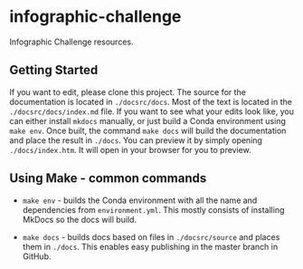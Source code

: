 # infographic-challenge

Infographic Challenge resources.

## Getting Started

If you want to edit, please clone this project. The source for the documentation is located in `./docsrc/docs`. Most of the text is located in the `./docsrc/docs/index.md` file. If you want to see what your edits look like, you can either install `mkdocs` manually, or just build a Conda environment using `make env`. Once built, the command `make docs` will build the documentation and place the result in `./docs`. You can preview it by simply opening `./docs/index.htm`. It will open in your browser for you to preview.

## Using Make - common commands

- `make env` - builds the Conda environment with all the name and dependencies from `environment.yml`. This mostly consists of installing MkDocs so the docs will build.

- `make docs` - builds docs based on files in `./docsrc/source` and places them in `./docs`. This enables easy publishing in the master branch in GitHub.
